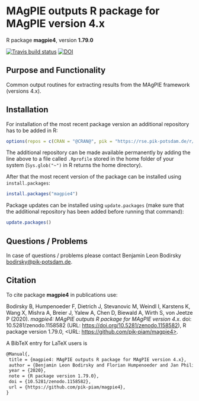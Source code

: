 # MAgPIE outputs R package for MAgPIE version 4.x

R package **magpie4**, version **1.79.0**

[![Travis build status](https://travis-ci.com/pik-piam/magpie4.svg?branch=master)](https://travis-ci.com/pik-piam/magpie4) [![DOI](https://zenodo.org/badge/DOI/10.5281/zenodo.1158582.svg)](https://doi.org/10.5281/zenodo.1158582) 

## Purpose and Functionality

Common output routines for extracting results from the MAgPIE framework (versions 4.x).


## Installation

For installation of the most recent package version an additional repository has to be added in R:

```r
options(repos = c(CRAN = "@CRAN@", pik = "https://rse.pik-potsdam.de/r/packages"))
```
The additional repository can be made available permanently by adding the line above to a file called `.Rprofile` stored in the home folder of your system (`Sys.glob("~")` in R returns the home directory).

After that the most recent version of the package can be installed using `install.packages`:

```r 
install.packages("magpie4")
```

Package updates can be installed using `update.packages` (make sure that the additional repository has been added before running that command):

```r 
update.packages()
```

## Questions / Problems

In case of questions / problems please contact Benjamin Leon Bodirsky <bodirsky@pik-potsdam.de>.

## Citation

To cite package **magpie4** in publications use:

Bodirsky B, Humpenoeder F, Dietrich J, Stevanovic M, Weindl I, Karstens K, Wang X, Mishra A, Breier J, Yalew A, Chen D,
Biewald A, Wirth S, von Jeetze P (2020). _magpie4: MAgPIE outputs R package for MAgPIE version 4.x_. doi:
10.5281/zenodo.1158582 (URL: https://doi.org/10.5281/zenodo.1158582), R package version 1.79.0, <URL:
https://github.com/pik-piam/magpie4>.

A BibTeX entry for LaTeX users is

 ```latex
@Manual{,
  title = {magpie4: MAgPIE outputs R package for MAgPIE version 4.x},
  author = {Benjamin Leon Bodirsky and Florian Humpenoeder and Jan Philipp Dietrich and Miodrag Stevanovic and Isabelle Weindl and Kristine Karstens and Xiaoxi Wang and Abhijeet Mishra and Jannes Breier and Amsalu Woldie Yalew and David Chen and Anne Biewald and Stephen Wirth and Patrick {von Jeetze}},
  year = {2020},
  note = {R package version 1.79.0},
  doi = {10.5281/zenodo.1158582},
  url = {https://github.com/pik-piam/magpie4},
}
```

